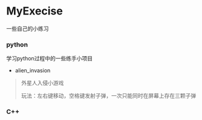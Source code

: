 # MyExecise

一些自己的小练习

### python

学习python过程中的一些练手小项目

- alien_invasion

> 外星人入侵小游戏
>
> 玩法：左右键移动，空格键发射子弹，一次只能同时在屏幕上存在三颗子弹

### C++